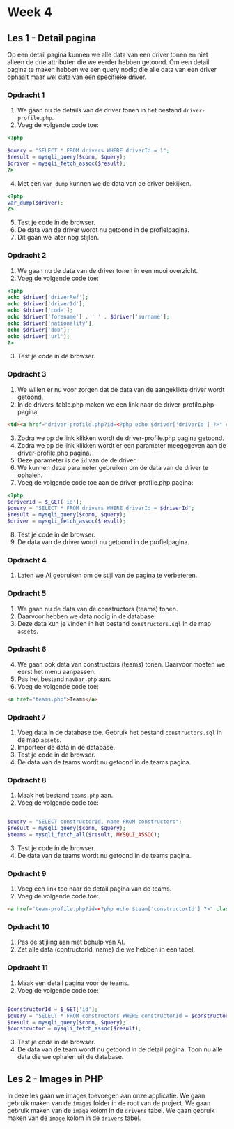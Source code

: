 # Week 4

## Les 1 - Detail pagina

Op een detail pagina kunnen we alle data van een driver tonen en niet alleen de drie attributen die we eerder hebben getoond.
Om een detail pagina te maken hebben we een query nodig die alle data van een driver ophaalt maar wel data van een specifieke driver.

### Opdracht 1
1. We gaan nu de details van de driver tonen in het bestand `driver-profile.php`.
2. Voeg de volgende code toe:
```php
<?php

$query = "SELECT * FROM drivers WHERE driverId = 1";
$result = mysqli_query($conn, $query);
$driver = mysqli_fetch_assoc($result);
?>
```
4. Met een `var_dump` kunnen we de data van de driver bekijken.
```php
<?php
var_dump($driver);
?>
```
5. Test je code in de browser.
6. De data van de driver wordt nu getoond in de profielpagina.
7. Dit gaan we later nog stijlen.

### Opdracht 2
1. We gaan nu de data van de driver tonen in een mooi overzicht.
2. Voeg de volgende code toe:
```php
<?php
echo $driver['driverRef'];
echo $driver['driverId'];
echo $driver['code'];
echo $driver['forename'] . ' ' . $driver['surname'];
echo $driver['nationality'];
echo $driver['dob'];
echo $driver['url'];
?>
```
3. Test je code in de browser.

### Opdracht 3
1. We willen er nu voor zorgen dat de data van de aangeklikte driver wordt getoond.
2. In de drivers-table.php maken we een link naar de driver-profile.php pagina.
```html
<td><a href="driver-profile.php?id=<?php echo $driver['driverId'] ?>" class="text-blue-500 hover:underline">View Profile</a></td>
```

3. Zodra we op de link klikken wordt de driver-profile.php pagina getoond.
4. Zodra we op de link klikken wordt er een parameter meegegeven aan de driver-profile.php pagina.
5. Deze parameter is de `id` van de de driver.
6. We kunnen deze parameter gebruiken om de data van de driver te ophalen.
7. Voeg de volgende code toe aan de driver-profile.php pagina:
```php
<?php
$driverId = $_GET['id'];
$query = "SELECT * FROM drivers WHERE driverId = $driverId";
$result = mysqli_query($conn, $query);
$driver = mysqli_fetch_assoc($result);
```

8. Test je code in de browser.
9. De data van de driver wordt nu getoond in de profielpagina.


### Opdracht 4
1. Laten we AI gebruiken om de stijl van de pagina te verbeteren.


### Opdracht 5

1. We gaan nu de data van de constructors (teams) tonen.
2. Daarvoor hebben we data nodig in de database.
3. Deze data kun je vinden in het bestand `constructors.sql` in de map `assets`.

### Opdracht 6

4. We gaan ook data van constructors (teams) tonen. Daarvoor moeten we eerst het menu aanpassen.
5. Pas het bestand `navbar.php` aan.
6. Voeg de volgende code toe:
```html
<a href="teams.php">Teams</a>
```

### Opdracht 7

1. Voeg data in de database toe. Gebruik het bestand `constructors.sql` in de map `assets`.
2. Importeer de data in de database.
3. Test je code in de browser.
4. De data van de teams wordt nu getoond in de teams pagina.

### Opdracht 8

1. Maak het bestand `teams.php` aan.
2. Voeg de volgende code toe:
```php

$query = "SELECT constructorId, name FROM constructors";
$result = mysqli_query($conn, $query);
$teams = mysqli_fetch_all($result, MYSQLI_ASSOC);
```
3. Test je code in de browser.
4. De data van de teams wordt nu getoond in de teams pagina.

### Opdracht 9
1. Voeg een link toe naar de detail pagina van de teams.
2. Voeg de volgende code toe:
```html
<a href="team-profile.php?id=<?php echo $team['constructorId'] ?>" class="text-blue-500 hover:underline">View Profile</a>
```


### Opdracht 10
1. Pas de stijling aan met behulp van AI.
2. Zet alle data (contructorId, name) die we hebben in een tabel.

### Opdracht 11
1. Maak een detail pagina voor de teams.
2. Voeg de volgende code toe:
```php

$constructorId = $_GET['id'];
$query = "SELECT * FROM constructors WHERE constructorId = $constructorId";
$result = mysqli_query($conn, $query);
$constructor = mysqli_fetch_assoc($result);
```
3. Test je code in de browser.
4. De data van de team wordt nu getoond in de detail pagina. Toon nu alle data die we ophalen uit de database.



## Les 2 - Images in PHP

In deze les gaan we images toevoegen aan onze applicatie.
We gaan gebruik maken van de `images` folder in de root van de project.
We gaan gebruik maken van de `image` kolom in de `drivers` tabel.
We gaan gebruik maken van de `image` kolom in de `drivers` tabel.



